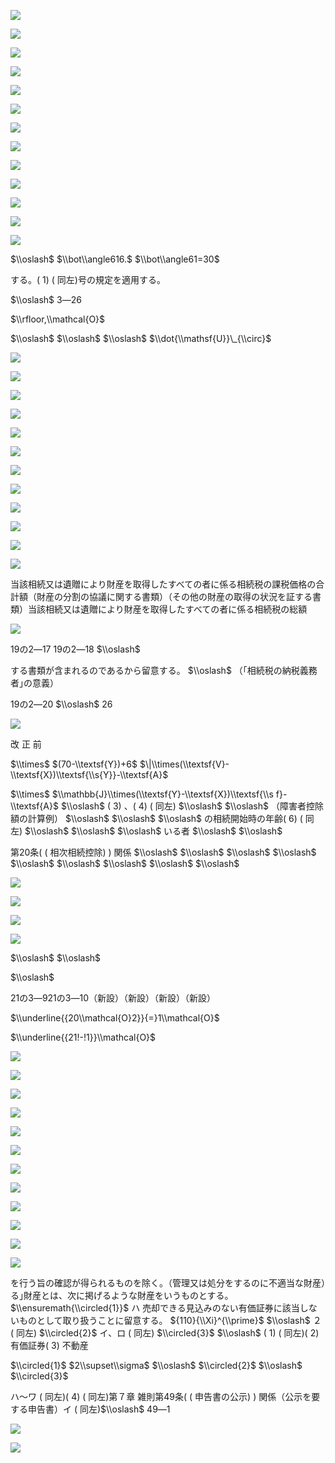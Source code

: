 ![](https://www.nta.go.jp/tmp/7670950d-74c4-4fb9-b79b-9e9ef1847197/images/82037b0284760bc3473a8c0636f3a423a65503a9166599914249f60f6b890c4c.jpg)

![](https://www.nta.go.jp/tmp/7670950d-74c4-4fb9-b79b-9e9ef1847197/images/8a5474822c0f7540f14dd8e8cb340a51c2ade8c91154d12fad4c72ad09326d2e.jpg)

![](https://www.nta.go.jp/tmp/7670950d-74c4-4fb9-b79b-9e9ef1847197/images/4bf5683ee828f43ddf218408f9b02c3f5eb4b2a7397829652dd8e1359cbab078.jpg)

![](https://www.nta.go.jp/tmp/7670950d-74c4-4fb9-b79b-9e9ef1847197/images/c785826493233910a685d03fe8d070a1a4d4b2389d9550a6e188ea7ed09ae5e9.jpg)

![](https://www.nta.go.jp/tmp/7670950d-74c4-4fb9-b79b-9e9ef1847197/images/1764f31621af7a99d8dd8684e13d03894ce1841a6384f3ef396aecf638186b53.jpg)

![](https://www.nta.go.jp/tmp/7670950d-74c4-4fb9-b79b-9e9ef1847197/images/1ad447af16d7c17daae6b0a899f6bf216bc1361799370c7c31b8e1e5a5b23431.jpg)

![](https://www.nta.go.jp/tmp/7670950d-74c4-4fb9-b79b-9e9ef1847197/images/37851d3c41484682948ae0bf8f175ba5d0bafcb6ea462b0dc00d028804ef121e.jpg)

![](https://www.nta.go.jp/tmp/7670950d-74c4-4fb9-b79b-9e9ef1847197/images/fc1ffb6b392e1b86c7331ec61850d735c66186235c32113563f85ccff83ef21c.jpg)

![](https://www.nta.go.jp/tmp/7670950d-74c4-4fb9-b79b-9e9ef1847197/images/726860475702223585a69005e4630972348174bb81b2ecbe3f08984e2b3fdd51.jpg)

![](https://www.nta.go.jp/tmp/7670950d-74c4-4fb9-b79b-9e9ef1847197/images/305d8afe08b29c7dad0d4c22725e2ad239812ff12d31221d50745a155e5c3d09.jpg)

![](https://www.nta.go.jp/tmp/7670950d-74c4-4fb9-b79b-9e9ef1847197/images/ecfca2983203aa03f55414c1e63002d537e9b24fd37ccef6a8721cdb0245d636.jpg)

![](https://www.nta.go.jp/tmp/7670950d-74c4-4fb9-b79b-9e9ef1847197/images/14744580908949e76acedf65fe6ac2291070b665000f991d470c466cbeaecc78.jpg)

![](https://www.nta.go.jp/tmp/7670950d-74c4-4fb9-b79b-9e9ef1847197/images/bd3f5e8c1a99b740e3fe939d284c0b2d67270608cbcbd17bbb66f3c6f61277b4.jpg)

$\\oslash$ $\\bot\\angle616.$ $\\bot\\angle61=30$

する。( 1) ( 同左)号の規定を適用する。

$\\oslash$ 3―26

$\\rfloor,\\mathcal{O}$

$\\oslash$ $\\oslash$ $\\oslash$ $\\dot{\\mathsf{U}}\_{\\circ}$

![](https://www.nta.go.jp/tmp/7670950d-74c4-4fb9-b79b-9e9ef1847197/images/3d54c0c614f21996bb50e4ed39792cca64c3775085ba3caa4539a042d51adb34.jpg)

![](https://www.nta.go.jp/tmp/7670950d-74c4-4fb9-b79b-9e9ef1847197/images/bd14ab224578ad101124c16d38e0a686f89e4a2a1bc35d3773ce8b740019cc87.jpg)

![](https://www.nta.go.jp/tmp/7670950d-74c4-4fb9-b79b-9e9ef1847197/images/c6ad8dd9d8ce9caa7187e32fd626af2f3ef21a81830d37dcb5d2c36b997fdeca.jpg)

![](https://www.nta.go.jp/tmp/7670950d-74c4-4fb9-b79b-9e9ef1847197/images/185068d7f2f9d3d94863e7666c26b9c742082b16142f3352b728718aae66527e.jpg)

![](https://www.nta.go.jp/tmp/7670950d-74c4-4fb9-b79b-9e9ef1847197/images/9b99eb4ac6b481ef78b853c92d5b5c548271e6f4f5b58eb09b54af584e86572c.jpg)

![](https://www.nta.go.jp/tmp/7670950d-74c4-4fb9-b79b-9e9ef1847197/images/089488f5b2fa88b0ed772352fa99eb598fb8b081713d33ba2aee3a048edc5922.jpg)

![](https://www.nta.go.jp/tmp/7670950d-74c4-4fb9-b79b-9e9ef1847197/images/7b4da7f92e7493297510ab8e23dc3fc6535db2667908eb53fef1f7d9a360391b.jpg)

![](https://www.nta.go.jp/tmp/7670950d-74c4-4fb9-b79b-9e9ef1847197/images/4aabdf7fc25fb0ae636e0d06a73218600d57b0938dbfc1024e08c86d9df9349f.jpg)

![](https://www.nta.go.jp/tmp/7670950d-74c4-4fb9-b79b-9e9ef1847197/images/84e84e3a9525f1d656d02797decc418b9f661dc21f4d55b34148a33d7e90dc32.jpg)

![](https://www.nta.go.jp/tmp/7670950d-74c4-4fb9-b79b-9e9ef1847197/images/13075c70e6a5b06f1c85e06810e08618f3c7df64638816acd0a0f7262e30a73a.jpg)

![](https://www.nta.go.jp/tmp/7670950d-74c4-4fb9-b79b-9e9ef1847197/images/65888458ba3a4e4c4fbcaed983eeac78913def4f266b21a536ca33fe9840a9f3.jpg)

![](https://www.nta.go.jp/tmp/7670950d-74c4-4fb9-b79b-9e9ef1847197/images/32d69ae9f6c60dff7642204ee2bfcf001114b4f8884ab90dfe4f498a95789dd3.jpg)

当該相続又は遺贈により財産を取得したすべての者に係る相続税の課税価格の合計額（財産の分割の協議に関する書類）（その他の財産の取得の状況を証する書類）当該相続又は遺贈により財産を取得したすべての者に係る相続税の総額

![](https://www.nta.go.jp/tmp/7670950d-74c4-4fb9-b79b-9e9ef1847197/images/b8ec23b020d9d92375e38c04e801506d57223f8447ff48569aad9bf81deddd1b.jpg)

19の2―17 19の2―18 $\\oslash$

する書類が含まれるのであるから留意する。 $\\oslash$ （｢相続税の納税義務者｣の意義）

19の2―20 $\\oslash$ 26

![](https://www.nta.go.jp/tmp/7670950d-74c4-4fb9-b79b-9e9ef1847197/images/f2e66f8a7d4671868c902e020c266c6810dd62e07b191a40ee91078a7eb15cd6.jpg)

改 正 前

$\\times$ $(70-\\textsf{Y})+6$ $\|\\times(\\textsf{V}-\\textsf{X})\\textsf{\\s{Y}}-\\textsf{A}$

$\\times$ $\\mathbb{J}\\times(\\textsf{Y}-\\textsf{X})\\textsf{\\s f}-\\textsf{A}$ $\\oslash$ ( 3) 、( 4) ( 同左) $\\oslash$ $\\oslash$ （障害者控除額の計算例） $\\oslash$ $\\oslash$ $\\oslash$ の相続開始時の年齢( 6) ( 同左) $\\oslash$ $\\oslash$ $\\oslash$ いる者 $\\oslash$ $\\oslash$

第20条( ( 相次相続控除) ) 関係 $\\oslash$ $\\oslash$ $\\oslash$ $\\oslash$ $\\oslash$ $\\oslash$ $\\oslash$ $\\oslash$ $\\oslash$

![](https://www.nta.go.jp/tmp/7670950d-74c4-4fb9-b79b-9e9ef1847197/images/4a2b9d825a1b84a990c0c1487eba5578e7bbef0e572ab0d22c3074a17f817b40.jpg)

![](https://www.nta.go.jp/tmp/7670950d-74c4-4fb9-b79b-9e9ef1847197/images/be0c717e3191a9ceba1252b9ed5b0f73bcc3f0c2c8e799eae40ac52c0f12d334.jpg)

![](https://www.nta.go.jp/tmp/7670950d-74c4-4fb9-b79b-9e9ef1847197/images/4fbda7c944d16a0bc8dc63ec873becf9894f552337af2dd8878f920f2fcab0a4.jpg)

![](https://www.nta.go.jp/tmp/7670950d-74c4-4fb9-b79b-9e9ef1847197/images/825eef69db92091ad402d919b98d1ad47f0337f953d98c83f057d07cad6861f9.jpg)

$\\oslash$ $\\oslash$

$\\oslash$

21の3―921の3―10（新設）（新設）（新設）（新設）

$\\underline{{20\\mathcal{O}2}}{=}1\\mathcal{O}$

$\\underline{{21!-!1}}\\mathcal{O}$

![](https://www.nta.go.jp/tmp/7670950d-74c4-4fb9-b79b-9e9ef1847197/images/81595d6fae406440daf5da88876eec47f9aa1c66dfe8a5aae3be945d3ce4e77e.jpg)

![](https://www.nta.go.jp/tmp/7670950d-74c4-4fb9-b79b-9e9ef1847197/images/06d9506fec1225f4390dabafc310e5193eaaf35ffe3e226fddf642d4a917e0d3.jpg)

![](https://www.nta.go.jp/tmp/7670950d-74c4-4fb9-b79b-9e9ef1847197/images/272e98bb8d61201b08e43f0ff8ca4bab8428bb2855c65e8dbb91c9420c8eb928.jpg)

![](https://www.nta.go.jp/tmp/7670950d-74c4-4fb9-b79b-9e9ef1847197/images/73158132dff29e223a1e5c981834f5d1ab293964320d0409644df2c9cacd846b.jpg)

![](https://www.nta.go.jp/tmp/7670950d-74c4-4fb9-b79b-9e9ef1847197/images/9b49c36a720be2f5a73a343924d5bf6d90663a43e1c8e1073cb629f7e9802cad.jpg)

![](https://www.nta.go.jp/tmp/7670950d-74c4-4fb9-b79b-9e9ef1847197/images/016e949ca1a1c82a4d87c85beef511e08344606cc1f0cb5aca33cb69d265fdb0.jpg)

![](https://www.nta.go.jp/tmp/7670950d-74c4-4fb9-b79b-9e9ef1847197/images/6a2fc6b6c829013347c54a69c0bc62d30187c09bbe51e97b74218318082bc195.jpg)

![](https://www.nta.go.jp/tmp/7670950d-74c4-4fb9-b79b-9e9ef1847197/images/e4d895952f119a10d9f84be1afa528d0bcf5291845257182bdde27762027e2c2.jpg)

![](https://www.nta.go.jp/tmp/7670950d-74c4-4fb9-b79b-9e9ef1847197/images/290fe8e442f44ef9323626d75a1ebd2925c7c1fa3b5f22256ef82f572ba892b2.jpg)

![](https://www.nta.go.jp/tmp/7670950d-74c4-4fb9-b79b-9e9ef1847197/images/5c107ead7d051002886463268653c20334d3d43fa50fa7ef6c1f629aa209b2ba.jpg)

![](https://www.nta.go.jp/tmp/7670950d-74c4-4fb9-b79b-9e9ef1847197/images/2604773bceeca3da3e06d10184efcfd616a673d9e13c3d53e4c7467604dfa0ea.jpg)

![](https://www.nta.go.jp/tmp/7670950d-74c4-4fb9-b79b-9e9ef1847197/images/a31bea8eadacafda752166fd2bcba1a3dd9abb4f88c6ac40f585069d3491eb7e.jpg)

を行う旨の確認が得られるものを除く。（管理又は処分をするのに不適当な財産）る｣財産とは、次に掲げるような財産をいうものとする。 $\\ensuremath{\\circled{1}}$ ハ 売却できる見込みのない有価証券に該当しないものとして取り扱うことに留意する。 ${110}{\\Xi}^{\\prime}$ $\\oslash$ ２ ( 同左) $\\circled{2}$ イ、ロ ( 同左) $\\circled{3}$ $\\oslash$ ( 1) ( 同左)( 2) 有価証券( 3) 不動産

$\\circled{1}$ $2\\supset\\sigma$ $\\oslash$ $\\circled{2}$ $\\oslash$ $\\circled{3}$

ハ～ワ ( 同左)( 4) ( 同左)第７章 雑則第49条( ( 申告書の公示) ) 関係（公示を要する申告書）イ ( 同左)$\\oslash$ 49―1

![](https://www.nta.go.jp/tmp/7670950d-74c4-4fb9-b79b-9e9ef1847197/images/6200e8c37ced6cbc34b9d88d0d8c14723c410271d2b8aa37c4973e56961655ee.jpg)

![](https://www.nta.go.jp/tmp/7670950d-74c4-4fb9-b79b-9e9ef1847197/images/cc36100b92110009df418f41b56db06414cad2d15684c30e4078acbce571f990.jpg)